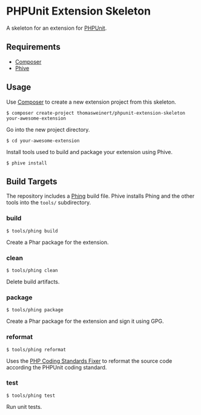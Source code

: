 # PHPUnit Extension Skeleton

A skeleton for an extension for [PHPUnit](https://phpunit.de/).

## Requirements

* [Composer](https://getcomposer.org/)
* [Phive](https://phar.io/)

## Usage

Use [Composer](https://getcomposer.org/) to create a new extension project from this skeleton. 

```
$ composer create-project thomasweinert/phpunit-extension-skeleton your-awesome-extension
```

Go into the new project directory.

```
$ cd your-awesome-extension
```

Install tools used to build and package your extension using Phive.

```
$ phive install
```

## Build Targets

The repository includes a [Phing](https://www.phing.info/) build file. Phive installs
Phing and the other tools into the `tools/` subdirectory. 

### build

```
$ tools/phing build
```

Create a Phar package for the extension.

### clean

```
$ tools/phing clean
```

Delete build artifacts.

### package

```
$ tools/phing package
```

Create a Phar package for the extension and sign it using GPG.

### reformat

```
$ tools/phing reformat
```

Uses the [PHP Coding Standards Fixer](https://cs.sensiolabs.org/) to reformat the 
source code according the PHPUnit coding standard. 

### test

```
$ tools/phing test
```

Run unit tests.





